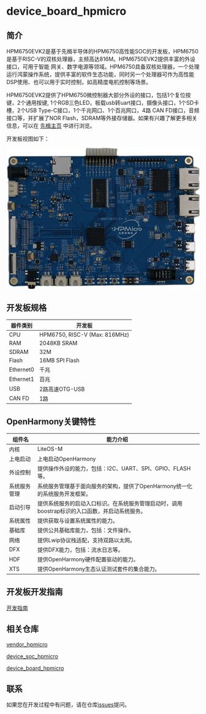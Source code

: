 # device_board_hpmicro

## 简介

HPM6750EVK2是基于先楫半导体的HPM6750高性能SOC的开发板，HPM6750是基于RISC-V的双核处理器，主频高达816M。HPM6750EVK2提供丰富的外设接口，可用于智能 网关、数字电源等领域。HPM6750具备双核处理器，一个处理运行鸿蒙操作系统，提供丰富的软件生态功能，同时另一个处理器可作为高性能DSP使用、也可以用于实时控制，如高精度电机控制等场景。

HPM6750EVK2提供了HPM6750微控制器大部分外设的接口，包括1个复位按键，2个通用按键, 1个RGB三色LED，板载usb转uart接口，摄像头接口，1个SD卡槽，2个USB Type-C接口，1个千兆网口、1个百兆网口，4路 CAN FD接口，音频接口等，并扩展了NOR Flash，SDRAM等外接存储器。如果有兴趣了解更多相关信息，可以在 [先楫主页](http://www.hpmicro.com/resources/resources.html) 中进行浏览。

开发板视图如下：

![开发板视图](figures/hpm6750evk2.png)

## 开发板规格

| 器件类别     |              开发板              |
| ---------- | -------------------------------- |
| CPU        | HPM6750, RISC-V (Max: 816MHz) |
| RAM        | 2048KB SRAM |
| SDRAM      | 32M
| Flash      | 16MB SPI Flash |
| Ethernet0  | 千兆 |
| Ethernet1  | 百兆 |
| USB        | 2路高速OTG-USB |
| CAN FD     | 1路 |

## OpenHarmony关键特性

| 组件名       | 能力介绍                                                                                       |
| -------------- | ------------------------------------------------------------------------------------------------ |
| 内核         | LiteOS-M                                                                                        |
| 上电启动     | 上电启动OpenHarmony                                                                          |
| 外设控制     | 提供操作外设的能力，包括：I2C、UART、SPI、GPIO、FLASH等。                      |
| 系统服务管理 | 系统服务管理基于面向服务的架构，提供了OpenHarmony统一化的系统服务开发框架。                  |
| 启动引导     | 提供系统服务的启动入口标识。在系统服务管理启动时，调用boostrap标识的入口函数，并启动系统服务。 |
| 系统属性     | 提供获取与设置系统属性的能力。                                                                   |
| 基础库       | 提供公共基础库能力，包括：文件操作。                                                      |
| 网络       | 提供Lwip协议栈适配，支持双路以太网。                                                      |
| DFX          | 提供DFX能力，包括：流水日志等。                                                     |
| HDF           | 提供OpenHarmony硬件配置驱动的能力。                                                         |
| XTS          | 提供OpenHarmony生态认证测试套件的集合能力。                                                    |

## 开发板开发指南

[开发指南](https://gitee.com/openharmony-sig/device_soc_hpmicro)

## 相关仓库

[vendor_hpmicro](https://gitee.com/openharmony-sig/vendor_hpmicro)

[device_soc_hpmicro](https://gitee.com/openharmony-sig/device_soc_hpmicro)

[device_board_hpmicro](https://gitee.com/openharmony-sig/device_board_hpmicro)

## 联系

如果您在开发过程中有问题，请在仓库[issues](https://gitee.com/openharmony-sig/device_board_hpmicro/issues)提问。